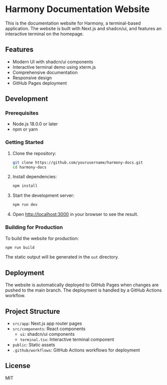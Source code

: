 # Harmony Documentation Website

This is the documentation website for Harmony, a terminal-based application. The website is built with Next.js and shadcn/ui, and features an interactive terminal on the homepage.

## Features

- Modern UI with shadcn/ui components
- Interactive terminal demo using xterm.js
- Comprehensive documentation
- Responsive design
- GitHub Pages deployment

## Development

### Prerequisites

- Node.js 18.0.0 or later
- npm or yarn

### Getting Started

1. Clone the repository:
   ```bash
   git clone https://github.com/yourusername/harmony-docs.git
   cd harmony-docs
   ```

2. Install dependencies:
   ```bash
   npm install
   ```

3. Start the development server:
   ```bash
   npm run dev
   ```

4. Open [http://localhost:3000](http://localhost:3000) in your browser to see the result.

### Building for Production

To build the website for production:

```bash
npm run build
```

The static output will be generated in the `out` directory.

## Deployment

The website is automatically deployed to GitHub Pages when changes are pushed to the main branch. The deployment is handled by a GitHub Actions workflow.

## Project Structure

- `src/app`: Next.js app router pages
- `src/components`: React components
  - `ui`: shadcn/ui components
  - `terminal.tsx`: Interactive terminal component
- `public`: Static assets
- `.github/workflows`: GitHub Actions workflows for deployment

## License

MIT
